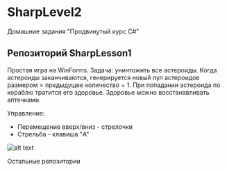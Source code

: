 # SharpLevel2
Домашние задания "Продвинутый курс C#"

## Репозиторий SharpLesson1
Простая игра на WinForms. Задача: уничтожить все астероиды. Когда астероиды заканчиваются, генерируется новый пул астероидов размером = предыдущее количество + 1. При попадании астероида по кораблю тратится его здоровье. Здоровье можно восстанавливать аптечками.

Управление:
  - Перемещение вверх/вниз - стрелочки
  - Стрельба - клавиша "A"

![alt text](https://yadi.sk/i/QvDR90Qdb_-SgQ)

Остальные репозитории 
